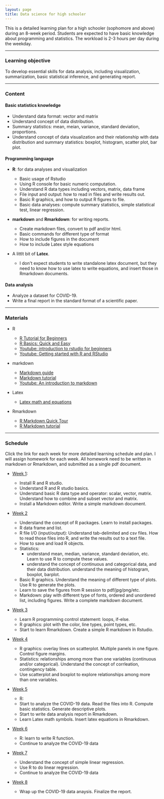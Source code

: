 ```yaml
---
layout: page
title: Data science for high schooler
---
```


This is a detailed learning plan for a high schooler (sophomore and above) during an 8-week period. Students are expected to have basic knowledge about programming and statistics. The workload is 2-3 hours per day during the weekday. 

***

### Learning objective
To develop essential skills for data analysis, including visualization, summarization, basic statistical inference, and generating report. 

***

### Content

#### Basic statistics knowledge
- Understand data format: vector and matrix
- Understand concept of data distribution. 
- Summary statistics: mean, meian, variance, standard deviation, proportions.
- Understand concept of data visualization and their relationship with data distribution and summary statistics: boxplot, histogram, scatter plot, bar plot.


#### Programming language
- **R**: for data analyses and visualization
	- Basic usage of Rstudio
	- Using R console for basic numeric computation. 
	- Understand R data types including vectors, matrix, data frame
	- File input and output: how to read in files and write results out. 
	- Basic R graphics, and how to output R figures to file. 
	- Basic data analyses: compute summary statistics, simple statistical test, linear regression. 

- **markdown** and **Rmarkdown**: for writing reports.
	- Create markdown files, convert to pdf and/or html.
	- Basic commands for different type of format
	- How to include figures in the document
	- How to include Latex style equations 
- A littlt bit of **Latex**. 
	- I don't expect students to write standalone latex document, but they need to know how to use latex to write equations, and insert those in Rmarkdown documents. 

#### Data analysis
- Analyze a dataset for COVID-19. 
- Write a final report in the standard format of a scientific paper. 

***

### Materials

- R
	- [R Tutorial for Beginners](https://www.guru99.com/r-tutorial.html)
	- [R Basics: Quick and Easy](http://www.sthda.com/english/wiki/r-basics-quick-and-easy)
	- [Youtube: introduction to rstudio for beginners](https://www.youtube.com/watch?v=lL0s1coNtRk)
	- [Youtube: Getting started with R and RStudio](https://www.youtube.com/watch?v=lVKMsaWju8w)


- markdown
	- [Markdown guide](https://www.markdownguide.org/getting-started/)
	- [Markdown tutorial](https://www.markdowntutorial.com)
	- [Youtube: An introduction to markdown](https://www.youtube.com/watch?v=6A5EpqqDOdk)


- Latex
	- [Latex math and equations](https://www.latex-tutorial.com/tutorials/amsmath/)

- Rmarkdown
	- [R Markdown Quick Tour](https://rmarkdown.rstudio.com/authoring_quick_tour.html)
	- [R Markdown tutorial](https://rmarkdown.rstudio.com/lesson-1.html)

***

### Schedule

Click the link for each week for more detailed learning schedule and plan. I will assign homework for each week. All homework need to be written in markdown or Rmarkdown, and submitted as a single pdf document. 

- [Week 1](week1.md): 
	- Install R and R studio. 
	- Understand R and R studio basics. 
	- Understand basic R data type and operator: scalar, vector, matrix. Understand how to combine and subset vector and matrix. 
	- Install a Markdown editor. Write a simple markdown document.
	
- [Week 2](week2.md)
	- Understand the concept of R packages. Learn to install packages. 
	- R data frame and list. 
	- R file I/O (input/output): Understand tab-delimited and csv files. How to read those files into R, and write the results out to a text file.  
	- How to save and load R objects.
	- Statistics: 
		- understand mean, median, variance, standard deviation, etc. Learn to use R to compute these values. 
		- understand the concept of continuous and categorical data, and their data distribution. understand the meaning of histogram, boxplot, barplot.
	- Basic R graphics. Understand the meaning of different type of plots. Use R to generate the plots. 
	- Learn to save the figures from R session to pdf/jpg/png/etc. 
	- Markdown: play with different type of fonts, ordered and unordered list, including figures. Write a complete markdown document. 


- [Week 3](week3.md)
	- Learn R programming control statement: loops, if-else. 
	- R graphics: plot with the color, line types, point types, etc. 
	- Start to learn Rmarkdown. Create a simple R markdown in Rstudio. 
	
- [Week 4](week4.md)
	- R graphics: overlay lines on scatterplot. Multiple panels in one figure. Control figure margins. 
	- Statistics: relationships among more than one variables (continuous and/or categorical). Understand the concept of corrleation, contingency table. 
	- Use scatterplot and boxplot to explore relationships among more than one variables. 
	
- [Week 5](week5.md)
	- R: 
	- Start to analyze the COVID-19 data. Read the files into R. Compute basic statistics. Generate descriptive plots. 
	- Start to write data analysis report in Rmarkdown. 
	- Learn Latex math symbols. Insert latex equations in Rmarkdown. 

- [Week 6](week6.md)
	- R: learn to write R function. 
	- Continue to analyze the COVID-19 data

	
- [Week 7](week7.md)
	- Understand the concept of simple linear regression.
	- Use R to do linear regression. 
	- Continue to analyze the COVID-19 data
	
- [Week 8](week8.md)
	- Wrap up the COVID-19 data anaysis. Finalize the report. 

